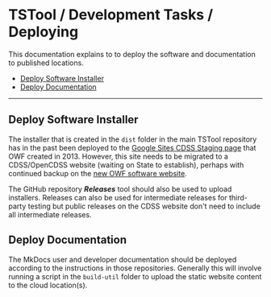 # TSTool / Development Tasks / Deploying #

This documentation explains to to deploy the software and documentation to published locations.

* [Deploy Software Installer](#deploy-software-installer)
* [Deploy Documentation](#deploy-documentation)

---------------

## Deploy Software Installer ##

The installer that is created in the `dist` folder in the main TSTool repository has in the past been deployed to the
[Google Sites CDSS Staging page](https://sites.google.com/site/cdssstaging/tstool/download) that OWF created in 2013.
However, this site needs to be migrated to a CDSS/OpenCDSS website (waiting on State to establish),
perhaps with continued backup on the [new OWF software website](http://software.openwaterfoundation.org/).

The GitHub repository ***Releases*** tool should also be used to upload installers.
Releases can also be used for intermediate releases for third-party testing
but public releases on the CDSS website don't need to include all intermediate releases.

## Deploy Documentation ##

The MkDocs user and developer documentation should be deployed according to the instructions in those repositories.
Generally this will involve running a script in the `build-util` folder to upload the static website content to the cloud location(s).
